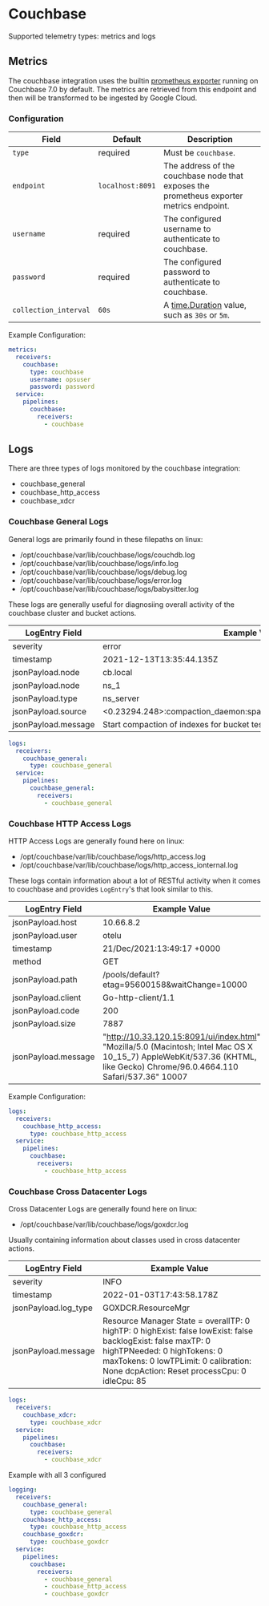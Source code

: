 # Couchbase

Supported telemetry types: metrics and logs

## Metrics

The couchbase integration uses the builtin [prometheus exporter](https://docs.couchbase.com/cloud-native-database/prometheus-overview.html) running on Couchbase 7.0 by default. The metrics are retrieved from this endpoint and then will be transformed to be ingested by Google Cloud.

### Configuration

| Field                 | Default          | Description                                                                              |
| --------------------- | ---------------- | ---------------------------------------------------------------------------------------- |
| `type`                | required         | Must be `couchbase`.                                                                     |
| `endpoint`            | `localhost:8091` | The address of the couchbase node that exposes the prometheus exporter metrics endpoint. |
| `username`            | required         | The configured username to authenticate to couchbase.                                    |
| `password`            | required         | The configured password to authenticate to couchbase.                                    |
| `collection_interval` | `60s`            | A [time.Duration](https://pkg.go.dev/time#ParseDuration) value, such as `30s` or `5m`.   |

Example Configuration:

```yaml
metrics:
  receivers:
    couchbase:
      type: couchbase
      username: opsuser
      password: password
  service:
    pipelines:
      couchbase:
        receivers:
          - couchbase
```

## Logs

There are three types of logs monitored by the couchbase integration:

- couchbase_general
- couchbase_http_access
- couchbase_xdcr

### Couchbase General Logs

General logs are primarily found in these filepaths on linux:

- /opt/couchbase/var/lib/couchbase/logs/couchdb.log
- /opt/couchbase/var/lib/couchbase/logs/info.log
- /opt/couchbase/var/lib/couchbase/logs/debug.log
- /opt/couchbase/var/lib/couchbase/logs/error.log
- /opt/couchbase/var/lib/couchbase/logs/babysitter.log

These logs are generally useful for diagnosiing overall activity of the couchbase cluster and bucket actions.

| LogEntry Field      | Example Value                                                       |
| ------------------- | ------------------------------------------------------------------- |
| severity            | error                                                               |
| timestamp           | 2021-12-13T13:35:44.135Z                                            |
| jsonPayload.node    | cb.local                                                            |
| jsonPayload.node    | ns_1                                                                |
| jsonPayload.type    | ns_server                                                           |
| jsonPayload.source  | <0.23294.248>:compaction_daemon:spawn_scheduled_views_compactor:548 |
| jsonPayload.message | Start compaction of indexes for bucket test_bucket with config:     |

```yaml
logs:
  receivers:
    couchbase_general:
      type: couchbase_general
  service:
    pipelines:
      couchbase_general:
        receivers:
          - couchbase_general
```

### Couchbase HTTP Access Logs

HTTP Access Logs are generally found here on linux:

- /opt/couchbase/var/lib/couchbase/logs/http_access.log
- /opt/couchbase/var/lib/couchbase/logs/http_access_ionternal.log

These logs contain information about a lot of RESTful activity when it comes to couchbase and provides `LogEntry`'s that look similar to this.

| LogEntry Field      | Example Value                                                                                                                                                              |
| ------------------- | -------------------------------------------------------------------------------------------------------------------------------------------------------------------------- |
| jsonPayload.host    | 10.66.8.2                                                                                                                                                                  |
| jsonPayload.user    | otelu                                                                                                                                                                      |
| timestamp           | 21/Dec/2021:13:49:17 +0000                                                                                                                                                 |
| method              | GET                                                                                                                                                                        |
| jsonPayload.path    | /pools/default?etag=95600158&waitChange=10000                                                                                                                              |
| jsonPayload.client  | Go-http-client/1.1                                                                                                                                                         |
| jsonPayload.code    | 200                                                                                                                                                                        |
| jsonPayload.size    | 7887                                                                                                                                                                       |
| jsonPayload.message | "http://10.33.120.15:8091/ui/index.html" "Mozilla/5.0 (Macintosh; Intel Mac OS X 10_15_7) AppleWebKit/537.36 (KHTML, like Gecko) Chrome/96.0.4664.110 Safari/537.36" 10007 |

Example Configuration:

```yaml
logs:
  receivers:
    couchbase_http_access:
      type: couchbase_http_access
  service:
    pipelines:
      couchbase:
        receivers:
          - couchbase_http_access
```

### Couchbase Cross Datacenter Logs

Cross Datacenter Logs are generally found here on linux:

- /opt/couchbase/var/lib/couchbase/logs/goxdcr.log

Usually containing information about classes used in cross datacenter actions.

| LogEntry Field       | Example Value                                                                                                                                                                                                                       |
| -------------------- | ----------------------------------------------------------------------------------------------------------------------------------------------------------------------------------------------------------------------------------- |
| severity             | INFO                                                                                                                                                                                                                                |
| timestamp            | 2022-01-03T17:43:58.178Z                                                                                                                                                                                                            |
| jsonPayload.log_type | GOXDCR.ResourceMgr                                                                                                                                                                                                                  |
| jsonPayload.message  | Resource Manager State = overallTP: 0 highTP: 0 highExist: false lowExist: false backlogExist: false maxTP: 0 highTPNeeded: 0 highTokens: 0 maxTokens: 0 lowTPLimit: 0 calibration: None dcpAction: Reset processCpu: 0 idleCpu: 85 |

```yaml
logs:
  receivers:
    couchbase_xdcr:
      type: couchbase_xdcr
  service:
    pipelines:
      couchbase:
        receivers:
          - couchbase_xdcr
```

Example with all 3 configured

```yaml
logging:
  receivers:
    couchbase_general:
      type: couchbase_general
    couchbase_http_access:
      type: couchbase_http_access
    couchbase_goxdcr:
      type: couchbase_goxdcr
  service:
    pipelines:
      couchbase:
        receivers:
          - couchbase_general
          - couchbase_http_access
          - couchbase_goxdcr
```
